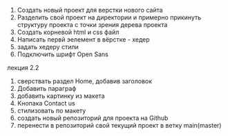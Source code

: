 1. Создать новый проект для верстки нового сайта
2. Разделить свой проект на директории и примерно прикинуть структуру проекта с точки зрения дерева проекта
3. Создать корневой  html и css файл
4. Написать первй эелемент в вёрстке - хедер
5. задать хедеру стили
6. Подключить шрифт Open Sans

лекция 2.2
1. сверствать раздел Home, добавив заголовок 
2. Добавить параграф
3. добавить картинку из макета
4. Кнопака Contact us
5. стилизовать по макету
6. создать новый репозиторий для проекта на Github
7. перенести в репозиторий свой текущий проект в ветку main(master)
